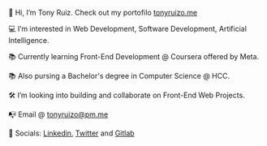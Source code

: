 <p>👋  Hi, I’m Tony Ruiz. Check out my portofilo <a href="https://tonyruizo.me">tonyruizo.me<a/></p>
<p>💻  I’m interested in Web Development, Software Development, Artificial Intelligence.</p>
<p>📚  Currently learning Front-End Development @ Coursera offered by Meta. </p>
<p>📚  Also pursing a Bachelor's degree in Computer Science @ HCC.</p>
<p>🛠  I’m looking into building and collaborate on Front-End Web Projects.</p>
<p>📭  Email @ <a href="mailto:tonyruizo@pm.me">tonyruizo@pm.me<a/></p>
<p>🔗  Socials: <a href="https://www.linkedin.com/in/tonyruizo/">Linkedin<a/>, <a href="https://twitter.com/tonyruizo">Twitter<a/> and <a href="https://gitlab.com/tonyruizo">Gitlab<a/>

